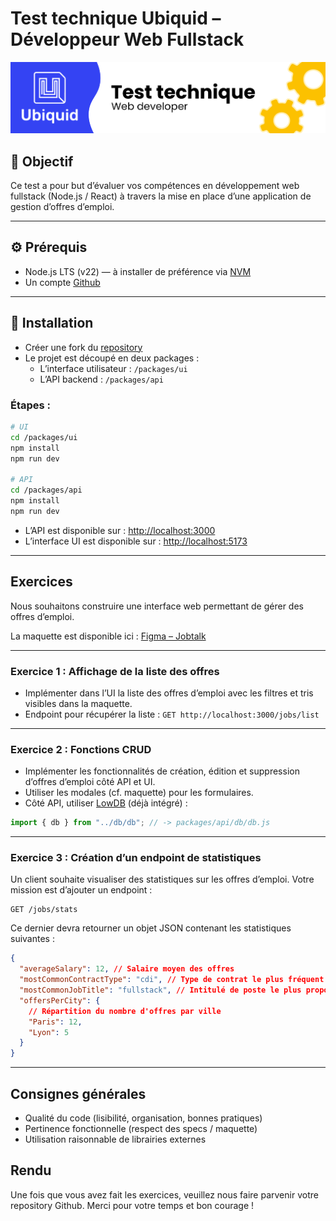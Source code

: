 # Test technique Ubiquid – Développeur Web Fullstack

![header](./header.png)

## 🎯 Objectif

Ce test a pour but d’évaluer vos compétences en développement web fullstack (Node.js / React) à travers la mise en place d’une application de gestion d’offres d’emploi.

---

## ⚙️ Prérequis

- Node.js LTS (v22) — à installer de préférence via [NVM](https://github.com/nvm-sh/nvm)
- Un compte [Github](https://github.com)

---

## 🚀 Installation

- Créer une fork du [repository](https://github.com/adam-ubiquid/test_technique)
- Le projet est découpé en deux packages :
  - L’interface utilisateur : `/packages/ui`
  - L’API backend : `/packages/api`

### Étapes :

```bash
# UI
cd /packages/ui
npm install
npm run dev

# API
cd /packages/api
npm install
npm run dev
```

- L’API est disponible sur : [http://localhost:3000](http://localhost:3000)
- L’interface UI est disponible sur : [http://localhost:5173](http://localhost:5173)

---

## Exercices

Nous souhaitons construire une interface web permettant de gérer des offres d’emploi.

La maquette est disponible ici : [Figma – Jobtalk](https://www.figma.com/design/GXOPhuCPKx6DOH1xwdQPx5)

---

### Exercice 1 : Affichage de la liste des offres

- Implémenter dans l’UI la liste des offres d’emploi avec les filtres et tris visibles dans la maquette.
- Endpoint pour récupérer la liste : `GET http://localhost:3000/jobs/list`

---

### Exercice 2 : Fonctions CRUD

- Implémenter les fonctionnalités de création, édition et suppression d’offres d’emploi côté API et UI.
- Utiliser les modales (cf. maquette) pour les formulaires.
- Côté API, utiliser [LowDB](https://github.com/typicode/lowdb) (déjà intégré) :

```js
import { db } from "../db/db"; // -> packages/api/db/db.js
```

---

### Exercice 3 : Création d’un endpoint de statistiques

Un client souhaite visualiser des statistiques sur les offres d’emploi. Votre mission est d’ajouter un endpoint :

```
GET /jobs/stats
```

Ce dernier devra retourner un objet JSON contenant les statistiques suivantes :

```json
{
  "averageSalary": 12, // Salaire moyen des offres
  "mostCommonContractType": "cdi", // Type de contrat le plus fréquent
  "mostCommonJobTitle": "fullstack", // Intitulé de poste le plus proposé
  "offersPerCity": {
    // Répartition du nombre d'offres par ville
    "Paris": 12,
    "Lyon": 5
  }
}
```

---

## Consignes générales

- Qualité du code (lisibilité, organisation, bonnes pratiques)
- Pertinence fonctionnelle (respect des specs / maquette)
- Utilisation raisonnable de librairies externes

## Rendu

Une fois que vous avez fait les exercices, veuillez nous faire parvenir votre repository Github.
Merci pour votre temps et bon courage !
